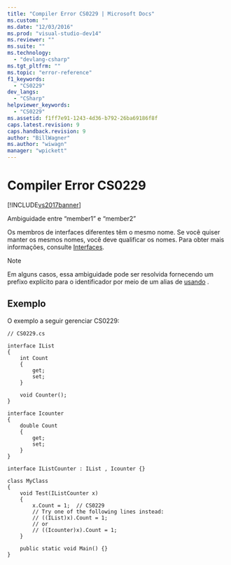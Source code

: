 ```yaml
---
title: "Compiler Error CS0229 | Microsoft Docs"
ms.custom: ""
ms.date: "12/03/2016"
ms.prod: "visual-studio-dev14"
ms.reviewer: ""
ms.suite: ""
ms.technology: 
  - "devlang-csharp"
ms.tgt_pltfrm: ""
ms.topic: "error-reference"
f1_keywords: 
  - "CS0229"
dev_langs: 
  - "CSharp"
helpviewer_keywords: 
  - "CS0229"
ms.assetid: f1ff7e91-1243-4d36-b792-26ba69186f8f
caps.latest.revision: 9
caps.handback.revision: 9
author: "BillWagner"
ms.author: "wiwagn"
manager: "wpickett"
---
```

# Compiler Error CS0229
[!INCLUDE[vs2017banner](../../../csharp/includes/vs2017banner.md)]

Ambiguidade entre “member1” e “member2”  
  
 Os membros de interfaces diferentes têm o mesmo nome.  Se você quiser manter os mesmos nomes, você deve qualificar os nomes.  Para obter mais informações, consulte [Interfaces](../../../visual-basic/reference/command-line-compiler/index.md).  
  
> [!NOTE]
>  Em alguns casos, essa ambiguidade pode ser resolvida fornecendo um prefixo explícito para o identificador por meio de um alias de [usando](../../../csharp/language-reference/keywords/using-directive.md) .  
  
## Exemplo  
 O exemplo a seguir gerenciar CS0229:  
  
```  
// CS0229.cs  
  
interface IList  
{  
    int Count  
    {  
        get;  
        set;  
    }  
  
    void Counter();  
}  
  
interface Icounter  
{  
    double Count  
    {  
        get;  
        set;  
    }  
}  
  
interface IListCounter : IList , Icounter {}  
  
class MyClass  
{  
    void Test(IListCounter x)  
    {  
        x.Count = 1;  // CS0229  
        // Try one of the following lines instead:  
        // ((IList)x).Count = 1;  
        // or  
        // ((Icounter)x).Count = 1;  
    }  
  
    public static void Main() {}  
}  
```